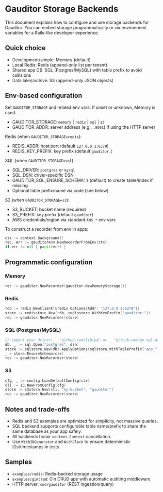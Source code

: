 # Gauditor Storage Backends

This document explains how to configure and use storage backends for Gauditor. You can embed storage programmatically or via environment variables for a Rails-like developer experience.

## Quick choice

- Development/simple: Memory (default)
- Local Redis: Redis (append-only list per tenant)
- Shared app DB: SQL (Postgres/MySQL) with table prefix to avoid collisions
- Data lake/archive: S3 (append-only JSON objects)

## Env-based configuration

Set `GAUDITOR_STORAGE` and related env vars. If unset or unknown, Memory is used.

- GAUDITOR_STORAGE: `memory` | `redis` | `sql` | `s3`
- GAUDITOR_ADDR: server address (e.g., `:8091`) if using the HTTP server

Redis (when `GAUDITOR_STORAGE=redis`):
- REDIS_ADDR: host:port (default `127.0.0.1:6379`)
- REDIS_KEY_PREFIX: key prefix (default `gauditor:`)

SQL (when `GAUDITOR_STORAGE=sql`):
- SQL_DRIVER: `postgres` or `mysql`
- SQL_DSN: driver-specific DSN
- GAUDITOR_SQL_ENSURE_SCHEMA: `1` (default) to create table/index if missing
- Optional table prefix/name via code (see below)

S3 (when `GAUDITOR_STORAGE=s3`):
- S3_BUCKET: bucket name (required)
- S3_PREFIX: key prefix (default `gauditor`)
- AWS credentials/region via standard `AWS_*` env vars

To construct a recorder from env in apps:

```go
ctx := context.Background()
rec, err := gauditorenv.NewRecorderFromEnv(ctx)
if err != nil { panic(err) }
```

## Programmatic configuration

### Memory
```go
rec := gauditor.NewRecorder(gauditor.NewMemoryStorage())
```

### Redis
```go
rdb := redis.NewClient(&redis.Options{Addr: "127.0.0.1:6379"})
store := redisstore.New(rdb, redisstore.WithKeyPrefix("gauditor:"))
rec := gauditor.NewRecorder(store)
```

### SQL (Postgres/MySQL)
```go
// import your driver: _ "github.com/lib/pq" or _ "github.com/go-sql-driver/mysql"
db, _ := sql.Open("postgres", dsn)
store := sqlstore.New(db).ApplyOptions(sqlstore.WithTablePrefix("app_")) // app_gauditor_events
_ = store.EnsureSchema(ctx)
rec := gauditor.NewRecorder(store)
```

### S3
```go
cfg, _ := config.LoadDefaultConfig(ctx)
cli := s3.NewFromConfig(cfg)
store := s3store.New(cli, "my-bucket", "gauditor")
rec := gauditor.NewRecorder(store)
```

## Notes and trade-offs

- Redis and S3 examples are optimized for simplicity, not massive queries.
- SQL backend supports configurable table name/prefix to share the same database as your app safely.
- All backends honor `context.Context` cancellation.
- Use `WithIDGenerator` and `WithClock` to ensure deterministic IDs/timestamps in tests.

## Samples

- `examples/redis`: Redis-backed storage usage
- `examples/gincrud`: Gin CRUD app with automatic auditing middleware
- HTTP server: `cmd/gauditor` (REST ingestion/query)
